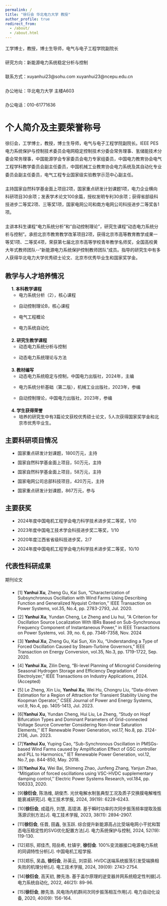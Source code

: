 ```yaml
---
permalink: /
title: "徐衍会 华北电力大学 教授"
author_profile: true
redirect_from: 
  - /about/
  - /about.html
---
```

<style>
.custom-paragraph {
    line-height: 0.8; /* 调整行间距 */
}
</style>
<p class="custom-paragraph">
工学博士，教授，博士生导师，电气与电子工程学院副院长
</p>
<p class="custom-paragraph">
研究方向：新能源电力系统稳定分析与控制
</p>
<p class="custom-paragraph">
联系方式：xuyanhui23@sohu.com xuyanhui23@ncepu.edu.cn
</p>
<p class="custom-paragraph">
办公地址：华北电力大学 主楼A603
</p>
<p class="custom-paragraph">
办公电话：010-61771636
</p>



个人简介及主要荣誉称号
======
<style>
.custom-paragraph {
    line-height: 1.5; /* 调整行间距 */
}
</style>
<p class="custom-paragraph">
徐衍会，工学博士，教授，博士生导师，电气与电子工程学院副院长。IEEE PES电力系统保护与控制技术委员会电网稳定控制技术分委会常务理事、氢储能技术分委会常务理事，中国能源学会专家委员会电力专家组委员，中国电力教育协会电气工程学科教学委员会副主任委员，中国机械工业教育协会电力系统及其自动化专业委员会副主任委员，电气工程专业国家级实验教学示范中心副主任。
</p>
<p class="custom-paragraph">
主持国家自然科学基金面上项目2项，国家重点研发计划课题1项，电力企业横向科研项目30余项；发表学术论文100余篇，授权发明专利30余项；获得省部级科技进步二等奖2项、三等奖1项，国家电网公司和南方电网公司科技进步二等奖各1项。
</p>
<p class="custom-paragraph">
主讲本科生课程“电力系统分析”和“自动控制理论”，研究生课程“动态电力系统分析与控制”。承担北京市教育教学改革项目2项，获得北京市高等教育教学成果一等奖1项、二等奖4项，荣获第七届北京市高等学校青年教学名师奖，全国高校黄大年式教师团队--“新能源电力系统保护控制教师团队”成员。指导的研究生中有多人获得华北电力大学优秀硕士论文、北京市优秀毕业生和国家奖学金。
</p>


教学与人才培养情况
------
<style>
ol.custom-list {
    counter-reset: item;
    list-style-type: none;
    margin-left: 0;
    padding-left: 0;
}

ol.custom-list > li {
    margin-bottom: 20px; /* 调整段落之间的间距 */
    counter-increment: item;
    margin-left: 20px;
}

ol.custom-list > li::before {
    content: counter(item) ". ";
    font-weight: bold;
}
</style>

<ol class="custom-list">
  <li><strong>本科教学课程</strong>
    <ul>
      <li>电力系统分析（2），核心课程</li>
      <li>自动控制理论B，核心课程</li>
      <li>电气工程概论</li>
      <li>电力系统自动化</li>
    </ul>
  </li>
  <li><strong>研究生教学课程</strong>
    <ul>
      <li>动态电力系统分析与控制</li>
      <li>动态电力系统理论与方法</li>
    </ul>
  </li>
  <li><strong>教材编写</strong>
    <ul>
      <li>动态电力系统稳定与控制，中国电力出版社，2024年，主编</li>
      <li>电力系统分析基础（第二版），机械工业出版社，2023年，参编</li>
      <li>自动控制理论，中国电力出版社，2023年，参编</li>
    </ul>
  </li>
  <li><strong>学生获得荣誉</strong>
    <ul>
      <li>培养的研究生中有3篇论文获校优秀硕士论文，5人次获得国家奖学金和北京市优秀毕业生。</li>
    </ul>
  </li>
</ol>
   


主要科研项目情况
------

<style>
ul.custom-list {
    list-style-type: disc; /* 使用黑色实心点 */
    margin-left: 20px; /* 调整缩进 */
    padding-left: 20px; /* 调整缩进 */
}

ul.custom-list li {
    margin-bottom: 10px; /* 段落间距 */
}
</style>

<ul class="custom-list">
    <li>国家重点研发计划课题，1800万元，主持</li>
    <li>国家自然科学基金面上项目，50万元，主持</li>
    <li>国家自然科学基金面上项目，58万元，主持</li>
    <li>国家电网公司总部科技项目，420万元，主持</li>
    <li>国家重点研发计划课题，867万元，参与</li>
</ul>


主要获奖
------
<style>
ul.custom-list {
    list-style-type: disc; /* 使用黑色实心点 */
    margin-left: 20px; /* 调整缩进 */
    padding-left: 20px; /* 调整缩进 */
}

ul.custom-list li {
    margin-bottom: 10px; /* 段落间距 */
}
</style>

<ul class="custom-list">
    <li>2024年度中国电机工程学会电力科学技术进步奖二等奖，1/10</li>
    <li>2023年度中国电工技术学会科技进步奖二等奖，1/10</li>
    <li>2020年度江西省省级科技进步奖，2/7</li>
    <li>2024年度中国电机工程学会电力科学技术进步奖二等奖，10/10</li>
</ul>

代表性科研成果
------
<style>
.custom-paragraph {
    line-height: 1.8; /* 调整段落行间距 */
    margin-bottom: 20px; /* 调整段落之间的间距 */
}
.custom-list {
    list-style-type: none;
    margin-left: 20px; /* 调整列表缩进 */
    padding-left: 20px; /* 调整列表缩进 */
}
.custom-list li {
    margin-bottom: 15px; /* 调整列表项之间的间距 */
}
</style>

<p class="custom-paragraph">
期刊论文
</p>
<ul class="custom-list">
    <li>[1] <strong>Yanhui Xu</strong>, Zheng Gu, Kai Sun, “Characterization of Subsynchronous Oscillation with Wind Farms Using Describing Function and Generalized Nyquist Criterion,’’ IEEE Transaction on Power Systems, vol.35, No.4, pp. 2783-2793, Jul. 2020.</li>
    <li>[2] <strong>Yanhui Xu</strong>, Yundan Cheng, Le Zheng and Liu hui, "A Criterion for Oscillation Source Localization With IBRs Based on Sub-Synchronous Frequency Component of Instantaneous Power," in IEEE Transactions on Power Systems, vol. 39, no. 6, pp. 7346-7358, Nov. 2024</li>
    <li>[3] <strong>Yanhui Xu</strong>, Zheng Gu, Kai Sun, Xin Xu, “Understanding a Type of Forced Oscillation Caused by Steam-Turbine Governors,” IEEE Transaction on Energy Conversion, vol.35, No.3, pp. 1719-1722, Sep. 2020.</li>
    <li>[4] <strong>Yanhui Xu</strong>, Zilin Deng, “Bi-level Planning of Microgrid Considering Seasonal Hydrogen Storage and Efficiency Degradation of Electrolyzer,” IEEE Transactions on Industry Applications, 2024. (Accepted)</li>
    <li>[5] Le Zheng, Xin Liu,  <strong>Yanhui Xu</strong>, Wei Hu, Chongru Liu, “Data-driven Estimation for a Region of Attraction for Transient Stability Using the Koopman Operator,” CSEE Journal of Power and Energy Systems, vol.9, No.4, pp. 1405-1413, Jul. 2023.</li>
    <li>[6]<strong>Yanhui Xu</strong>, Yundan Cheng, Hui Liu, Le Zheng, “Study on Hopf Bifurcation Types and Dominant Parameters of Grid-connected Voltage Source Converter Considering Non-linear Saturation Elements,’’ IET Renewable Power Generation, vol.17, No.8, pp. 2124-2136, Jun. 2023.</li>
    <li>[7]<strong>Yanhui Xu</strong>, Yuping Cao, “Sub-Synchronous Oscillation in PMSGs-based Wind Farms caused by Amplification Effect of GSC controller and PLL to Harmonics,” IET Renewable Power Generation, vol.12, No.7, pp. 844-850, May. 2018.</li>
    <li>[8]<strong>Yanhui Xu</strong>, Wei Bai, Shimeng Zhao, Junfeng Zhang, Yanjun Zhao, “Mitigation of forced oscillations using VSC-HVDC supplementary damping control,’’ Electric Power Systems Research, vol.184, pp. 106333, 2020.</li>
    <li>[9]<strong>徐衍会</strong>, 陈浩维, 胡俊杰. 光伏电解水制氢典型工况及质子交换膜电解堆性能衰减研究[J]. 电工技术学报, 2024, 39(19): 6228-6243.</li>
    <li>[10]<strong>徐衍会</strong>, 成蕴丹, 刘慧, 高镱滈. 基于瞬时功率的次同步振荡频率提取及振荡源识别方法[J]. 电工技术学报, 2023, 38(11): 2894-2907.</li>
    <li>[11]<strong>徐衍会</strong>, 任晋, 田鑫, 张玉跃. 综合提升新能源高占比受端电网小干扰和暂态电压稳定性的SVG优化配置方法[J]. 电力系统保护与控制, 2024, 52(19): 119-130.</li>
    <li>[12]郑乐, 郑佳杰, 阳岳希, 杜镇宇, <strong>徐衍会</strong>. 100%变流器接口电源电力系统的同调特性分析[J]. 中国电机工程学报.</li>
    <li>[13]郑乐, 吴晶, <strong>徐衍会</strong>, 孙英云, 刘崇茹. HVDC送端系统振荡引发受端换相失败的机理分析[J]. 电工技术学报, 2024, 39(09): 2743-2754.</li>
    <li>[14]<strong>徐衍会</strong>, 高天初, 滕先浩. 基于盖尔原理的逆变器并网系统稳定性判据[J]. 电力系统自动化, 2022, 46(21): 89-96.</li>
    <li>[15]<strong>徐衍会</strong>, 滕先浩. 风电场内机群间次同步振荡相互作用[J]. 电力自动化设备, 2020, 40(09): 156-164.</li>
</ul>

